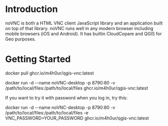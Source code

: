 # Introduction 
noVNC is both a HTML VNC client JavaScript library and an application built on top of that library. noVNC runs well in any modern browser including mobile browsers (iOS and Android). It has builtin CloudCopare and QGIS for Geo purposes.

# Getting Started
docker pull ghcr.io/m4h0ur/qgis-vnc:latest

docker run -d --name noVNC-desktop -p 8790:80 -v /path/to/local/files:/path/to/local/files ghcr.io/m4h0ur/qgis-vnc:latest

If you want to try it with password when you log in, try this:

docker run -d --name noVNC-desktop -p 8790:80 -v /path/to/local/files:/path/to/local/files -e VNC_PASSWORD=YOUR_PASSWORD ghcr.io/m4h0ur/qgis-vnc:latest

